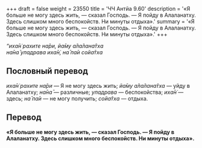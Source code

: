 +++
draft = false
weight = 23550
title = 'ЧЧ Антйа 9.60'
description = '«Я больше не могу здесь жить, — сказал Господь. — Я пойду в Алаланатху. Здесь слишком много беспокойств. Ни минуты отдыха».'
summary = '«Я больше не могу здесь жить, — сказал Господь. — Я пойду в Алаланатху. Здесь слишком много беспокойств. Ни минуты отдыха».'
+++

_“иха̄н̇ рахите на̄ри, йа̄му а̄ла̄лана̄тха  
на̄на̄ упадрава иха̄н̇, на̄ па̄и сойа̄тха_

## Пословный перевод

_иха̄н̇_ _рахите_ _на̄ри_ — Я не могу здесь жить; _йа̄му_ _а̄ла̄лана̄тха_ — уйду в Алаланатху; _на̄на̄_ — различные; _упадрава_ — беспокойства; _иха̄н̇_ — здесь; _на̄_ _па̄и_ — не могу получить; _сойа̄тха_ — отдыха.

## Перевод

**«Я больше не могу здесь жить, — сказал Господь. — Я пойду в Алаланатху. Здесь слишком много беспокойств. Ни минуты отдыха».**
